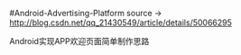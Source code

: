 #Android-Advertising-Platform
source -> http://blog.csdn.net/qq_21430549/article/details/50066295

Android实现APP欢迎页面简单制作思路